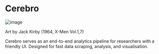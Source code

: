 # Cerebro

![image](https://user-images.githubusercontent.com/65873585/135470294-2b98e5f4-a89f-4b83-a223-0ec2f15cccea.png)


Art by Jack Kirby (1964, X-Men Vol.1,7)



Cerebro serves as an end-to-end analytics pipeline for researchers with a friendly UI. Designed for fast data scraping, analysis, and visualisation. 

